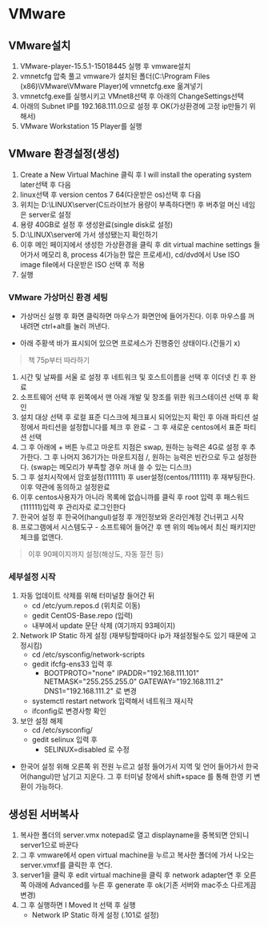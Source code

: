 # VMware

## VMware설치

1. VMware-player-15.5.1-15018445 실행 후 vmware설치
2. vmnetcfg 압축 풀고 vmware가 설치된 폴더(C:\Program Files (x86)\VMware\VMware Player\)에 vmnetcfg.exe 옮겨넣기
3. vmnetcfg.exe를 실행시키고 VMnet8선택 후 아래의 ChangeSettings선택
4. 아래의 Subnet IP를 192.168.111.0으로 설정 후 OK(가상환경에 고정 ip만들기 위해서)
5. VMware Workstation 15 Player를 실행



## VMware 환경설정(생성)

1. Create a New Virtual Machine 클릭 후 I will install the operating system later선택 후 다음
2. linux선택 후 version centos 7 64(다운받은 os)선택 후 다음
3. 위치는 D:\LINUX\server(C드라이브가 용량이 부족하다면!) 후 버추얼 머신 네임은 server로 설정
4. 용량 40GB로 설정 후 생성완료(single disk로 설정)
5. D:\LINUX\server에 가서 생성됐는지 확인하기
6. 이후 메인 페이지에서 생성한 가상환경을 클릭 후 dit virtual machine settings 들어가서 메모리 8, process 4(가능한 많은 프로세서), cd/dvd에서 Use ISO image file에서 다운받은 ISO 선택 후 적용
7. 실행



### VMware 가상머신 환경 세팅

* 가상머신 실행 후 화면 클릭하면 마우스가 화면안에 들어가진다. 이후 마우스를 꺼내려면 ctrl+alt를 눌러 꺼낸다.

* 아래 주황색 바가 표시되어 있으면 프로세스가 진행중인 상태이다.(건들기 x)

> 책 75p부터 따라하기

1. 시간 및 날짜를 서울 로 설정 후 네트워크 및 호스트이름을 선택 후 이더넷 킨 후 완료
2. 소프트웨어 선택 후 왼쪽에서 맨 아래 개발 및 창조를 위한 워크스테이션 선택 후 확인
3. 설치 대상 선택 후 로컬 표준 디스크에 체크표시 되어있는지 확인 후 아래 파티션 설정에서 파티션을 설정합니다를 체크 후 완료 - 그 후 새로운 centos에서 표준 파티션 선택
4. 그 후 아래에 + 버튼 누르고 마운트 지점은 swap, 원하는 능력은 4G로 설정 후 추가한다. 그 후 나머지 36기가는 마운트지점 /, 원하는 능력은 빈칸으로 두고 설정한다. (swap는 메모리가 부족할 경우 꺼내 쓸 수 있는 디스크)
5. 그 후 설치시작에서 암호설정(111111) 후 user설정(centos/111111) 후 재부팅한다. 이후 약관에 동의하고 설정완료
6. 이후 centos사용자가 아니라 목록에 없습니까를 클릭 후 root 입력 후 패스워드(111111)입력 후 관리자로 로그인한다
7. 한국어 설정 후 한국어(hangul)설정 후 개인정보와 온라인계정 건너뀌고 시작
8. 프로그램에서 시스템도구 - 소프트웨어 들어간 후 맨 위의 메뉴에서 최신 패키지만 체크를 없앤다.

> 이후 90페이지까지 설정(해상도, 자동 절전 등)



### 세부설정 시작

1. 자동 업데이트 삭제를 위해 터미널창 들어간 뒤
   * cd /etc/yum.repos.d (위치로 이동)
   * gedit CentOS-Base.repo (입력)
   * 내부에서 update 문단 삭제 (여기까지 93페이지)
2. Network IP Static 하게 설정 (재부팅할때마다 ip가 재설정될수도 있기 때문에 고정시킴)
   * cd /etc/sysconfig/network-scripts
   * gedit ifcfg-ens33 입력 후
     * BOOTPROTO="none"
       IPADDR="192.168.111.101"
       NETMASK="255.255.255.0"
       GATEWAY="192.168.111.2"
       DNS1="192.168.111.2"
       로 변경
   * systemctl restart network 입력해서 네트워크 재시작
   * ifconfig로 변경사항 확인
3. 보안 설정 해제
   * cd /etc/sysconfig/
   * gedit selinux 입력 후
     * SELINUX=disabled
       로 수정

* 한국어 설정 위해 오른쪽 위 전원 누르고 설정 들어가서 지역 및 언어 들어가서 한국어(hangul)만 남기고 지운다. 그 후 터미널 창에서 shift+space 를 통해 한영 키 변환이 가능하다.

## 생성된 서버복사

1. 복사한 폴더의 server.vmx notepad로 열고 displayname을 중복되면 안되니 server1으로 바꾼다
2. 그 후 vmware에서 open virtual machine을 누르고 복사한 폴더에 가서 나오는 server.vmxf를 클릭한 후 연다.
3. server1을 클릭 후 edit virtual machine을 클릭 후 network adapter연 후 오른쪽 아래에 Advanced를 누른 후 generate 후 ok(기존 서버와 mac주소 다르게끔 변경)
4. 그 후 실행하면 I Moved It 선택 후 실행
   * Network IP Static 하게 설정 (.101로 설정)